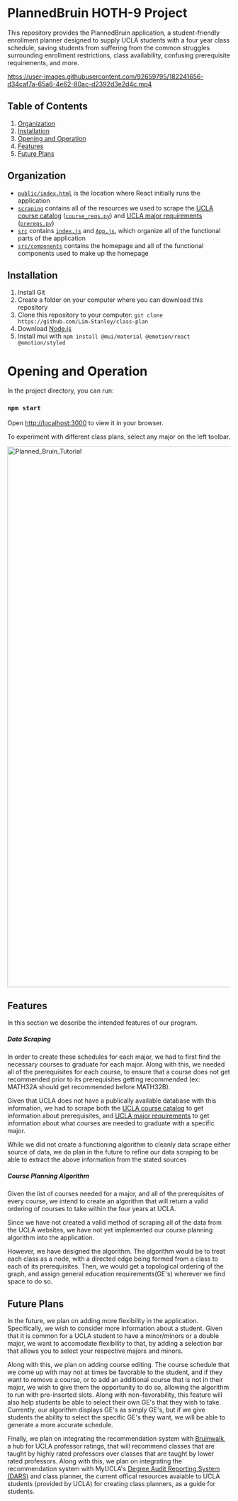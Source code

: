 # PlannedBruin HOTH-9 Project
This repository provides the PlannedBruin application, a student-friendly enrollment planner designed to supply UCLA students with a four year class schedule, saving students from suffering from the common struggles surrounding enrollment restrictions, class availability, confusing prerequisite requirements, and more.

https://user-images.githubusercontent.com/92659795/182241656-d34caf7a-65a6-4e62-80ac-d2392d3e2d4c.mp4

## Table of Contents
1. [Organization](#organization)
2. [Installation](#installation)
3. [Opening and Operation](#opening-and-operation)
4. [Features](#features)
5. [Future Plans](#future-plans)

## Organization
- [`public/index.html`](public/index.html) is the location where React initially runs the application
- [`scraping`](scraping) contains all of the resources we used to scrape the [UCLA course catalog](https://registrar.ucla.edu/academics/course-descriptions) ([`course_reqs.py`](scraping/course_reqs.py)) and [UCLA major requirements](https://admission.ucla.edu/apply/majors) ([`prereqs.py`](scraping/prereqs.py))
- [`src`](src) contains [`index.js`](src/index.js) and [`App.js`](src/App.js), which organize all of the functional parts of the application
- [`src/components`](src/components) contains the homepage and all of the functional components used to make up the homepage 

## Installation

1. Install Git
2. Create a folder on your computer where you can download this repository
3. Clone this repository to your computer: `git clone https://github.com/Lim-Stanley/class-plan`
4. Download [Node.js](https://nodejs.org/en/)
5. Install mui with `npm install @mui/material @emotion/react @emotion/styled`

# Opening and Operation

In the project directory, you can run:

### `npm start`

Open [http://localhost:3000](http://localhost:3000) to view it in your browser.

To experiment with different class plans, select any major on the left toolbar.

<img width="1221" alt="Planned_Bruin_Tutorial" src="https://user-images.githubusercontent.com/92659795/185148523-e6ee3cd3-283a-4b36-9073-fffc7728e51f.png">


## Features
In this section we describe the intended features of our program.
##### Data Scraping
In order to create these schedules for each major, we had to first find the necessary courses to graduate for each major. Along with this, we needed all of the prerequisites for each course, to ensure that a course does not get recommended prior to its prerequisites getting recommended (ex: MATH32A should get recommended before MATH32B).

Given that UCLA does not have a publically available database with this information, we had to scrape both the [UCLA course catalog](https://registrar.ucla.edu/academics/course-descriptions) to get information about prerequisites, and [UCLA major requirements](https://admission.ucla.edu/apply/majors) to get information about what courses are needed to graduate with a specific major. 

While we did not create a functioning algorithm to cleanly data scrape either source of data, we do plan in the future to refine our data scraping to be able to extract the above information from the stated sources

##### Course Planning Algorithm
Given the list of courses needed for a major, and all of the prerequisites of every course, we intend to create an algorithm that will return a valid ordering of courses to take within the four years at UCLA.

Since we have not created a valid method of scraping all of the data from the UCLA websites, we have not yet implemented our course planning algorithm into the application.

However, we have designed the algorithm. The algorithm would be to treat each class as a node, with a directed edge being formed from a class to each of its prerequisites. Then, we would get a topological ordering of the graph, and assign general education requirements(GE's) wherever we find space to do so. 
## Future Plans
In the future, we plan on adding more flexibility in the application. Specifically, we wish to consider more information about a student. Given that it is common for a UCLA student to have a minor/minors or a double major, we want to accomodate flexibility to that, by adding a selection bar that allows you to select your respective majors and minors.

Along with this, we plan on adding course editing. The course schedule that we come up with may not at times be favorable to the student, and if they want to remove a course, or to add an additional course that is not in their major, we wish to give them the opportunity to do so, allowing the algorithm to run with pre-inserted slots. Along with non-favorability, this feature will also help students be able to select their own GE's that they wish to take. Currently, our algorithm displays GE's as simply GE's, but if we give students the ability to select the specific GE's they want, we will be able to generate a more accurate schedule.

Finally, we plan on integrating the recommendation system with [Bruinwalk](https://www.bruinwalk.com/), a hub for UCLA professor ratings, that will recommend classes that are taught by highly rated professors over classes that are taught by lower rated professors. Along with this, we plan on integrating the recommendation system with MyUCLA's [Degree Audit Reporting System (DARS)](https://www.seasoasa.ucla.edu/dars/) and class planner, the current offical resources avaiable to UCLA students (provided by UCLA) for creating class planners, as a guide for students.
